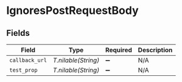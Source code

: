 # IgnoresPostRequestBody


## Fields

| Field               | Type                | Required            | Description         |
| ------------------- | ------------------- | ------------------- | ------------------- |
| `callback_url`      | *T.nilable(String)* | :heavy_minus_sign:  | N/A                 |
| `test_prop`         | *T.nilable(String)* | :heavy_minus_sign:  | N/A                 |